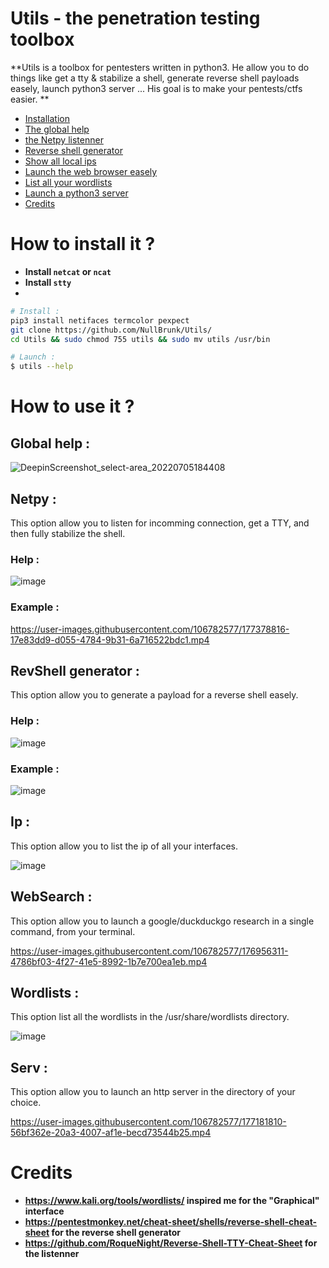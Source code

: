 # Utils - the penetration testing toolbox
**Utils is a toolbox for pentesters written in python3. He allow you to do things like get a tty & stabilize a shell, generate reverse shell payloads  easely, launch python3 server ...
His goal is to make your pentests/ctfs easier.
**

- <a href="https://github.com/NullBrunk/Utils/blob/main/README.md#how-to-install-it-">Installation</a>
- <a href="https://github.com/NullBrunk/Utils/blob/main/README.md#global-help-">The global help</a>
- <a href="https://github.com/NullBrunk/Utils/blob/main/README.md#netpy-">the Netpy listenner</a>
- <a href="https://github.com/NullBrunk/Utils/blob/main/README.md#revshell-generator-">Reverse shell generator </a>
- <a href="https://github.com/NullBrunk/Utils/blob/main/README.md#ip-">Show all local ips </a>
- <a href="https://github.com/NullBrunk/Utils/blob/main/README.md#websearch-">Launch the web browser easely</a>
- <a href="https://github.com/NullBrunk/Utils/blob/main/README.md#wordlists-">List all your wordlists</a>
- <a href="https://github.com/NullBrunk/Utils/blob/main/README.md#serv-">Launch a python3 server</a>
- <a href="https://github.com/NullBrunk/Utils/blob/main/README.md#Credits-">Credits</a>

# How to install it ?
- **Install ``netcat`` or ``ncat``**
- **Install ``stty``**
- 
```bash
# Install : 
pip3 install netifaces termcolor pexpect
git clone https://github.com/NullBrunk/Utils/
cd Utils && sudo chmod 755 utils && sudo mv utils /usr/bin

# Launch :
$ utils --help 
```

# How to use it ? 

## Global help :
![DeepinScreenshot_select-area_20220705184408](https://user-images.githubusercontent.com/106782577/177376676-8d3cfe40-c086-4118-a031-070ba8c5a127.png)

## Netpy :
This option allow you to listen for incomming connection, get a TTY, and then fully stabilize the shell.

### Help :
![image](https://user-images.githubusercontent.com/106782577/177377018-2ffd69ae-b4a7-4ad7-af8a-a85a57f428fd.png)

### Example :


https://user-images.githubusercontent.com/106782577/177378816-17e83dd9-d055-4784-9b31-6a716522bdc1.mp4




## RevShell generator :

This option allow you to generate a payload for a reverse shell easely.

### Help :

![image](https://user-images.githubusercontent.com/106782577/176953560-34d9e058-5e46-4bd5-a624-b023215608ee.png)

### Example :

![image](https://user-images.githubusercontent.com/106782577/177144664-85fd12a1-5a76-4430-9ad6-666b7499c13c.png)
## Ip :

This option allow you to list the ip of all your interfaces.

![image](https://user-images.githubusercontent.com/106782577/176953789-80c2ac59-a59c-4639-a70b-3b085c49c3df.png)

## WebSearch :

This option allow you to launch a google/duckduckgo research in a single command, from your terminal.

https://user-images.githubusercontent.com/106782577/176956311-4786bf03-4f27-41e5-8992-1b7e700ea1eb.mp4


## Wordlists :

This option list all the wordlists in the /usr/share/wordlists directory.

![image](https://user-images.githubusercontent.com/106782577/176955481-3685079d-49c1-4c1c-8e86-338fe6070421.png)

## Serv :

This option allow you to launch an http server in the directory of your choice.


https://user-images.githubusercontent.com/106782577/177181810-56bf362e-20a3-4007-af1e-becd73544b25.mp4



# Credits

- **https://www.kali.org/tools/wordlists/ inspired me for the "Graphical" interface**   
- **https://pentestmonkey.net/cheat-sheet/shells/reverse-shell-cheat-sheet for the reverse shell generator**     
- **https://github.com/RoqueNight/Reverse-Shell-TTY-Cheat-Sheet for the listenner**





